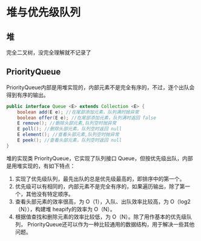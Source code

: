 # 堆与优先级队列
## 堆
完全二叉树，没完全理解就不记录了

## PriorityQueue
PriorityQueue内部是用堆实现的，内部元素不是完全有序的，不过，逐个出队会得到有序的输出。

``` Java
public interface Queue <E> extends Collection <E> { 
	boolean add(E e); //在尾部添加元素，队列满时抛异常 
	boolean offer(E e); //在尾部添加元素，队列满时返回 false 
	E remove(); //删除头部元素,队列空时抛异常 
	E poll(); //删除头部元素，队列空时返回 null 
	E element(); //查看头部元素,队列空时抛异常 
	E peek(); //查看头部元素，队列空时返回 null
}
```

堆的实现类 PriorityQueue，它实现了队列接口 Queue，但按优先级出队，内部是用堆实现的，有如下特点：
1. 实现了优先级队列，最先出队的总是优先级最高的，即排序中的第一个。 
2. 优先级可以有相同的，内部元素不是完全有序的，如果遍历输出，除了第一个，其他没有特定顺序。 
3. 查看头部元素的效率很高，为 O（1），入队、出队效率比较高，为 O（log2（N）），构建堆 heapify的效率为 O（N）。
4. 根据值查找和删除元素的效率比较低，为 O（N）。除了用作基本的优先级队列， PriorityQueue还可以作为一种比较通用的数据结构，用于解决一些其他问题。